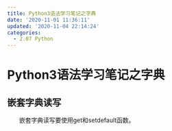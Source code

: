 ```yaml
---
title: Python3语法学习笔记之字典
date: '2020-11-01 11:36:11'
updated: '2020-11-04 22:14:24'
categories:
  - 2.07 Python
---
```

# Python3语法学习笔记之字典

## 嵌套字典读写

　　嵌套字典读写要使用get和setdefault函数。
